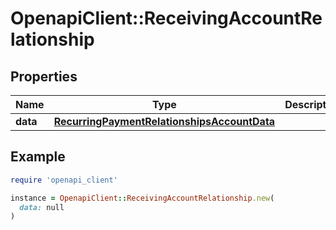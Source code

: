 # OpenapiClient::ReceivingAccountRelationship

## Properties

| Name | Type | Description | Notes |
| ---- | ---- | ----------- | ----- |
| **data** | [**RecurringPaymentRelationshipsAccountData**](RecurringPaymentRelationshipsAccountData.md) |  |  |

## Example

```ruby
require 'openapi_client'

instance = OpenapiClient::ReceivingAccountRelationship.new(
  data: null
)
```

